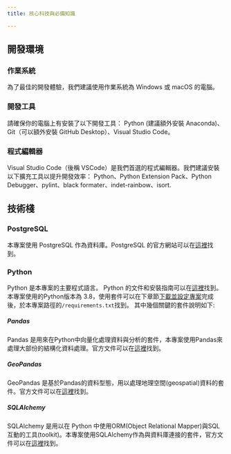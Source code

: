 ```yaml
---
title: 核心科技與必備知識

---
```


## 開發環境
### 作業系統
為了最佳的開發體驗，我們建議使用作業系統為 Windows 或 macOS 的電腦。

### 開發工具
請確保你的電腦上有安裝了以下開發工具：
Python (建議額外安裝 Anaconda)、Git（可以額外安裝 GitHub Desktop）、Visual Studio Code。

### 程式編輯器
Visual Studio Code（後稱 VSCode）是我們首選的程式編輯器。我們建議安裝以下擴充工具以提升開發效率：
Python、Python Extension Pack、Python Debugger、pylint、black formater、indet-rainbow、isort.

## 技術棧
### PostgreSQL
本專案使用 PostgreSQL 作為資料庫。PostgreSQL 的官方網站可以在[這裡](https://www.postgresql.org/)找到。

### Python
Python 是本專案的主要程式語言。 Python 的文件和安裝指南可以在[這裡](https://www.python.org/)找到。
本專案使用的Python版本為 3.8，使用套件可以在下章節[下載並設定專案](/data-end/project-setup)完成後，於本專案路徑的`/requirements.txt`找到。
其中幾個關鍵的套件說明如下:
##### Pandas
Pandas 是用來在Python中向量化處理資料與分析的套件，本專案使用Pandas來處理大部份的結構化資料處理。官方文件可以在[這裡](https://pandas.pydata.org/)找到。
##### GeoPandas
GeoPandas 是基於Pandas的資料型態，用以處理地理空間(geospatial)資料的套件。官方文件可以在[這裡](https://geopandas.org/en/stable/index.html#)找到。
##### SQLAlchemy
SQLAlchemy 是用以在 Python 中使用ORM(Object Relational Mapper)與SQL互動的工具(toolkit)。本專案使用SQLAlchemy作為與資料庫連接的套件，官方文件可以在[這裡](https://www.sqlalchemy.org/)找到。